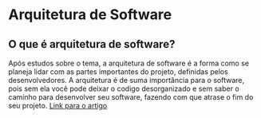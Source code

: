 # Arquitetura de Software

## O que é arquitetura de software?

Após estudos sobre o tema, a arquitetura de software é a forma como se planeja lidar com as partes importantes do projeto, definidas pelos desenvolvedores.
A arquitetura é de suma importância para o software, pois sem ela você pode deixar o codigo desorganizado e sem saber o caminho para desenvolver seu software, fazendo com que atrase o fim do seu projeto.
[Link para o artigo](https://martinfowler.com/architecture)